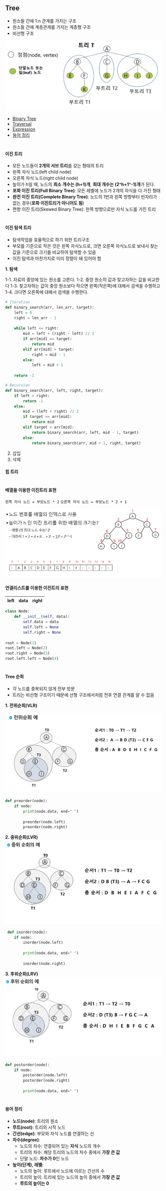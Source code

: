 ## Tree

- 원소들 간에 1:n 관계를 가지는 구조
- 원소들 간에 계층관계를 가지는 계층형 구조
- 비선형 구조

![img](./img/tree_subtree.PNG)

- [Binary Tree](#binary-tree)
- [Traversal](#tree-순회)
- [Expression](#배열을-이용한-이진트리-표현)
- [용어 정리](#용어정리)

#

#### 이진 트리

- 모든 노드들이 **2개의 서브 트리**를 갖는 형태의 트리
- 왼쪽 자식 노드(left child node)
- 오른쪽 자식 노드(right child node)
- 높이가 h일 때, 노드의 **최소 개수는 (h+1)개**, **최대 개수는 (2^h+1^-1)개**가 된다.
- **포화 이진 트리(Full Binary Tree)**: 모든 레벨에 노드가 2개의 자식을 다 가진 형태
- **완전 이진 트리(Complete Binary Tree)**: 노드의 1번과 왼쪽 방향부터 빈자리가 없는 경우(**포화 이진트리가 아니어도 됨**)
- 편향 이진 트리(Skewed Binary Tree): 한쪽 방향으로만 자식 노드를 가진 트리

#

#### 이진 탐색 트리

- 탐색작업을 효율적으로 하기 위한 트리구조
- 부모를 기준으로 작은 것은 왼쪽 자식노드로, 크면 오른쪽 자식노드로 보내서 찾는 값을 기준으로 크기를 비교하여 탐색할 수 있음
- 이진 탐색과 마찬가지로 미리 정렬이 돼 있어야 함

**1. 탐색**

1-1. 자료의 중앙에 있는 원소를 고른다.
1-2. 중앙 원소의 값과 찾고자하는 값을 비교한다
1-3. 찾고자하는 값이 중앙 원소보다 작으면 왼쪽(작은쪽)에 대해서 검색을 수행하고
1-4. 크다면 오른쪽에 대해서 검색을 수행한다.

```python
# Iteration
def binary_search(arr, len_arr, target):
	left = 0
	right = len_arr - 1

	while left <= right:
		mid = left + (right - left) // 2
		if arr[mid] == target:
			return mid
		elif arr[mid] > target:
			right = mid - 1
		else:
			left = mid + 1

	return -1
```

```python
# Recursion
def binary_search(arr, left, right, target):
	if left > right:
		return -1
	else:
		mid = (left + right) // 2
		if target == arr[mid]:
			return mid
		elif target < arr[mid]:
			return binary_search(arr, left, mid - 1, target)
		else:
			return binary_search(arr, mid + 1, right, target)
```

2. 삽입
3. 삭제

#### 힙 트리

#

#### 배열을 이용한 이진트리 표현

`왼쪽 자식 노드 = 부모노드 * 2`
`오른쪽 자식 노드 = 부모노드 * 2 + 1`

![array_tree](./img/array_tree.PNG)

#### 연결리스트를 이용한 이진트리 표현

| left | data | right |
| ---- | ---- | ----- |

```python
class Node:
	def __init__(self, data):
		self.data = data
		self.left = None
		self.right = None

root = Node(1)
root.left = Node(2)
root.right = Node(3)
root.left.left = Node(4)
```

#

#### Tree 순회

- 각 노드를 중복되지 않게 전부 방문
- 트리는 비선형 구조이기 때문에 선형 구조에서처럼 전후 연결 관계를 알 수 없음

**1. 전위순회(VLR)**

![전위순회](./img/preorder.PNG)

```python
def preorder(node):
	if node:
		print(node.data, end=" ")

		preorder(node.left)
		preorder(node.right)
```

**2. 중위순회(LVR)**
![중위순회](./img/inorder.PNG)

```python
 def inorder(node):
	if node:
		inorder(node.left)

		print(node.data, end=" ")

		inorder(node.right)
```

**3. 후위순회(LRV)**
![후위순회](./img/postorder.PNG)

```python
def postorder(node):
	if node:
		postorder(node.left)
		postorder(node.right)

		print(node.data, end=" ")
```

#

#### 용어 정리

- **노드(node)**: 트리의 원소
- **루트(root)**: 트리의 시작 노드
- **간선(edge)**: 부모와 자식 노드를 연결하는 선
- **차수(degree)**:
  - 노드의 차수: 연결되어 있는 **자식** 노드의 개수
  - 트리의 차수: 해당 트리의 노드의 차수 중에서 **가장 큰 값**
  - 단말 노드: **차수가 0**인 노드
- **높이(단계), 레벨**:
  - 노드의 높이: 루트에서 노드에 이르는 간선의 수
  - 트리의 높이: 트리에 있는 노드의 높이 중에서 **가장 큰 값**
  - **루트의 높이는 0**
